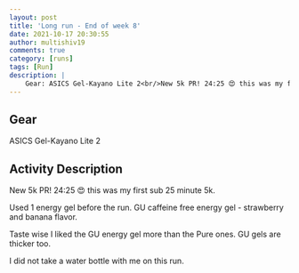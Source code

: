 ```yaml
---
layout: post
title: 'Long run - End of week 8'
date: 2021-10-17 20:30:55
author: multishiv19
comments: true
category: [runs]
tags: [Run]
description: |
    Gear: ASICS Gel-Kayano Lite 2<br/>New 5k PR! 24:25 😍 this was my first sub 25 minute 5k.<br/><br/>Used 1 energy gel before the run.<br/>GU caffeine free energy gel - strawberry and banana flavor.<br/><br/>Taste wise I liked the GU energy gel more than the Pure ones. GU gels are thicker too.<br/><br/>I did not take a water bottle with me on this run.
---
```


## Gear
ASICS Gel-Kayano Lite 2

## Activity Description
New 5k PR! 24:25 😍 this was my first sub 25 minute 5k.

Used 1 energy gel before the run.
GU caffeine free energy gel - strawberry and banana flavor.

Taste wise I liked the GU energy gel more than the Pure ones. GU gels are thicker too.

I did not take a water bottle with me on this run.


<div width='100%' class='strava-embed-placeholder' data-embed-type='activity' data-embed-id='6124985803'></div>
<script src='https://strava-embeds.com/embed.js'></script>
